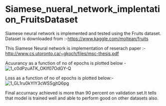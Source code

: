 # Siamese_nueral_network_implentation_FruitsDataset


Siamese neural network is implemented and tested using the Fruits dataset.
Dataset is downloaded from :-https://www.kaggle.com/moltean/fruits

This Siamese Neural network is implementation of reserach paper :-http://www.cs.utoronto.ca/~gkoch/files/msc-thesis.pdf




Acuurancy as a function of no of epochs is plotted below -
![1_c0dPzuATK_OKlf07OdGY-Q](https://user-images.githubusercontent.com/46081668/116676505-ae6d1280-a9c4-11eb-9245-30fb65321a75.png)




Loss as a function of no of epochs is plotted below:-
![1_GL1ru0kYIY3cWSSgjtQ6pg](https://user-images.githubusercontent.com/46081668/116676526-b331c680-a9c4-11eb-9134-f7e1ae3c2b25.png)

Final accurnacy achieved is more than 90 percent on validation set.It tells that model is trained well and able to perform good on other datasets also.
